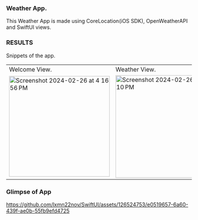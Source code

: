 ### Weather App.
This Weather App is made using CoreLocation(iOS SDK), OpenWeatherAPI and SwiftUI views.

### RESULTS
Snippets of the app.

<table>
  <tr>
    <td>Welcome View.</td>
    <td>Weather View.</td>
  </tr>
  <tr>
<!--     <td><img src="screenshots/Screenshot_1582745092.png" width=270 height=480></td> -->
    <td><img width="273" alt="Screenshot 2024-02-26 at 4 16 56 PM" src="https://github.com/lxmn22nov/SwiftUI/assets/126524753/e3cf3d71-d5c5-4844-a7c2-ffa9fa003ce3"></td>
    <td><img width="278" alt="Screenshot 2024-02-26 at 4 20 10 PM" src="https://github.com/lxmn22nov/SwiftUI/assets/126524753/f9708e38-06c5-4a38-993c-9b606102fbef"></td>
  </tr>
 </table>

### Glimpse of App

https://github.com/lxmn22nov/SwiftUI/assets/126524753/e0519657-6a60-439f-ae0b-55fb9efd4725

